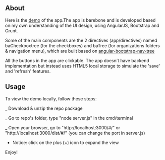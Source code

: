 ## About
Here is the [demo](http://www.codingisloving.com/WEBAPPS/datafarmer/index.html) of the app.The app is barebone and is developed based on my own understanding of the UI design, using AngularJS, Bootstrap and Grunt. 

Some of the main components are the 2 directives (app/directives) named baCheckboxtree (for the checkboxes) and baTree (for organizations folders & navigation menu), which are built based on [angular-bootstrap-nav-tree](https://github.com/nickperkinslondon/angular-bootstrap-nav-tree)

All the buttons in the app are clickable. The app doesn't have backend implementation but instead uses HTML5 local storage to simulate the 'save' and 'refresh' features. 

## Usage
To view the demo locally, follow these steps:

_ Download & unzip the repo package

_ Go to repo's folder, type "node server.js" in the cmd/terminal

_ Open your browser, go to "http://localhost:3000/#/" or "http://localhost:3000/dist/#/" (you can change the port in server.js)

* Notice: click on the plus (+) icon to expand the view

Enjoy!


